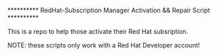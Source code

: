 ********** RedHat-Subscription Manager Activation && Repair Script **********

This is a repo to help those activate their Red Hat subsription.

NOTE: these scripts only work with a Red Hat Developer account! 
